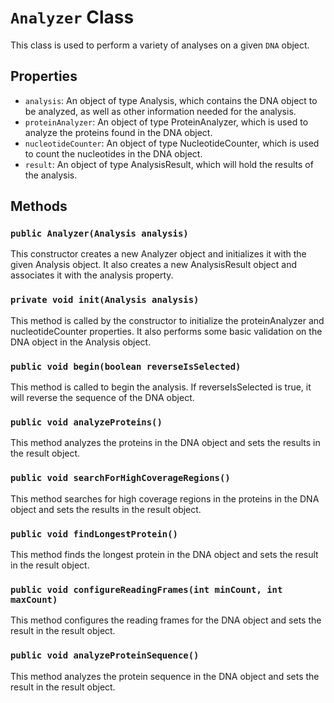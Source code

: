 # `Analyzer` Class

This class is used to perform a variety of analyses on a given `DNA` object.

## Properties

- `analysis`: An object of type Analysis, which contains the DNA object to be analyzed, as well as other information needed for the analysis.
- `proteinAnalyzer`: An object of type ProteinAnalyzer, which is used to analyze the proteins found in the DNA object.
- `nucleotideCounter`: An object of type NucleotideCounter, which is used to count the nucleotides in the DNA object.
- `result`: An object of type AnalysisResult, which will hold the results of the analysis.

## Methods
### `public Analyzer(Analysis analysis)`
This constructor creates a new Analyzer object and initializes it with the given Analysis object. It also creates a new AnalysisResult object and associates it with the analysis property.

### `private void init(Analysis analysis)`
This method is called by the constructor to initialize the proteinAnalyzer and nucleotideCounter properties. It also performs some basic validation on the DNA object in the Analysis object.

### `public void begin(boolean reverseIsSelected)`
This method is called to begin the analysis. If reverseIsSelected is true, it will reverse the sequence of the DNA object.

### `public void analyzeProteins()`
This method analyzes the proteins in the DNA object and sets the results in the result object.

### `public void searchForHighCoverageRegions()`
This method searches for high coverage regions in the proteins in the DNA object and sets the results in the result object.

### `public void findLongestProtein()`
This method finds the longest protein in the DNA object and sets the result in the result object.

### `public void configureReadingFrames(int minCount, int maxCount)`
This method configures the reading frames for the DNA object and sets the result in the result object.

### `public void analyzeProteinSequence()`
This method analyzes the protein sequence in the DNA object and sets the result in the result object.